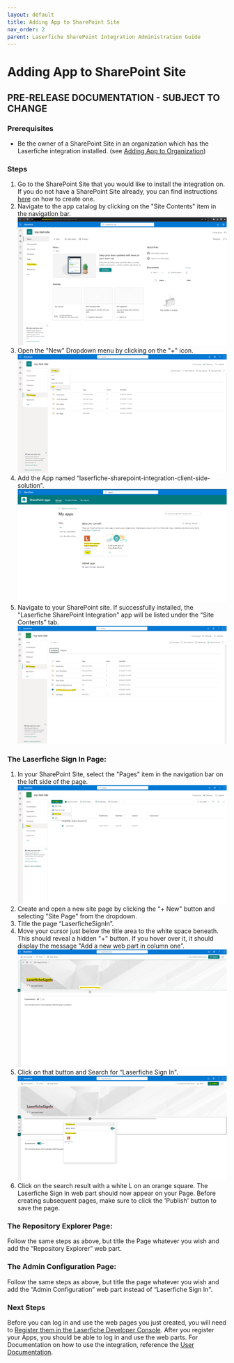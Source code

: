 ```yaml
---
layout: default
title: Adding App to SharePoint Site
nav_order: 2
parent: Laserfiche SharePoint Integration Administration Guide
---
```



# Adding App to SharePoint Site
## PRE-RELEASE DOCUMENTATION - SUBJECT TO CHANGE
### Prerequisites
  - Be the owner of a SharePoint Site in an organization which has the Laserfiche integration installed. (see [Adding App to Organization](./adding-app-organization))
### Steps
1. Go to the SharePoint Site that you would like to install the integration on. If you do not have a SharePoint Site already, you can find instructions [here](https://support.microsoft.com/en-gb/office/create-a-site-in-sharepoint-4d1e11bf-8ddc-499d-b889-2b48d10b1ce8) on how to create one.
1. Navigate to the app catalog by clicking on the "Site Contents" item in the
navigation bar.
<a href="../assets/images/sharePointSiteContents.png"><img src="../assets/images/sharePointSiteContents.png"></a>
1. Open the "New" Dropdown menu by clicking on the "+" icon.
<a href="../assets/images/NewDropDown.png"><img src="../assets/images/NewDropDown.png"></a>
1. Add the App named “laserfiche-sharepoint-integration-client-side-solution”.
<a href="../assets/images/addTheApp.png"><img src="../assets/images/addTheApp.png"></a>
1. Navigate to your SharePoint site. If successfully installed, the "Laserfiche SharePoint Integration" app will be listed under the “Site Contents” tab.
<a href="../assets/images/appInstalled.png"><img src="../assets/images/appInstalled.png"></a>

###  The Laserfiche Sign In Page:
1. In your SharePoint Site, select the "Pages" item in the navigation bar on the left side of the page.
<a href="../assets/images/newSitePage.png"><img src="../assets/images/newSitePage.png"></a>
1. Create and open a new site page by clicking the "+ New" button and selecting "Site Page" from the dropdown.
1. Title the page “LaserficheSignIn”.
1. Move your cursor just below the title area to the white space beneath. This should reveal a hidden "+" button. If you hover over it, it should display the message "Add a new web part in column one”.
<a href="../assets/images/hiddenPlusButton.png"><img src="../assets/images/hiddenPlusButton.png"></a>
1. Click on that button and Search for “Laserfiche Sign In".
<a href="../assets/images/searchRepositoryExplorer.png"><img src="../assets/images/searchRepositoryExplorer.png"></a>
1. Click on the search result with a white L on an orange square. The Laserfiche Sign In web part should now appear on your Page. Before creating subsequent pages, make sure to click the 'Publish' button to save the page. 

### The Repository Explorer Page:
Follow the same steps as above, but title the Page whatever you wish and add the “Repository Explorer” web part.

### The Admin Configuration Page:
 Follow the same steps as above, but title the page whatever you wish and add the “Admin Configuration” web part instead of “Laserfiche Sign In".

### Next Steps
Before you can log in and use the web pages you just created, you will need to [Register them in the Laserfiche Developer Console](../admin-documentation/register-app-in-laserfiche). After you register your Apps, you should be able to log in and use the web parts. For Documentation on how to use the integration, reference the [User Documentation](../user-documentation/).
